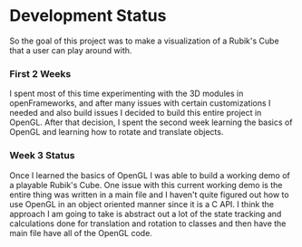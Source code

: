 # Development Status

So the goal of this project was to make a visualization of a Rubik's Cube that a user can play around with. 

### First 2 Weeks

I spent most of this time experimenting with the 3D modules in openFrameworks, and after many issues with certain customizations I needed and also build issues I decided to build this entire project  in OpenGL. After that decision, I spent the second week learning the basics of OpenGL and learning how to rotate and translate objects.

### Week 3 Status

Once I learned the basics of OpenGL I was able to build a working demo of a playable Rubik's Cube. One issue with this current working demo is the entire thing was written in a main file and I haven't quite figured out how to use OpenGL in an object oriented manner since it is a C API. I think the approach I am going to take is abstract out a lot of the state tracking and calculations done for translation and rotation to classes and then have the main file have all of the OpenGL code.